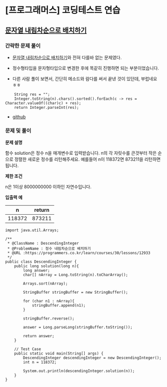 # [프로그래머스] 코딩테스트 연습

## [문자열 내림차순으로 배치하기](https://programmers.co.kr/learn/courses/30/lessons/12933)

### 간략한 문제 풀이

- [문자열 내림차순으로 배치하기](https://rutgo.tistory.com/420)와 전혀 다를바 없는 문제였다.

- 정수형타입을 문자형타입으로 변경한 후에 똑같히 진행하면 되는 부분이었습니다.

- 다른 사람 풀이 보면서, 간단히 메소드와 람다를 써서 끝낸 것이 있던데, 부럽네요 ㅎㅎ

````
    String res = "";
    Integer.toString(n).chars().sorted().forEach(c -> res = Character.valueOf((char)c) + res);
    return Integer.parseInt(res);
````

- [github](https://github.com/ksy90101/ProgrammosCodingTest/blob/master/src/Level01/DescendingInteger.java)

### 문제 및 풀이

**문제 설명**

함수 solution은 정수 n을 매개변수로 입력받습니다. n의 각 자릿수를 큰것부터 작은 순으로 정렬한 새로운 정수를 리턴해주세요. 예를들어 n이 118372면 873211을 리턴하면 됩니다.

**제한 조건**

n은 1이상 8000000000 이하인 자연수입니다.

**입출력 예**

| n | return |
| :---: | :---: |
| 118372 | 873211 |

````
import java.util.Arrays;

/**
 * @ClassName : DescendingInteger
 * @ProblemName : 정수 내림차순으로 배치하기
 * @URL :https://programmers.co.kr/learn/courses/30/lessons/12933
 */
public class DescendingInteger {
    public long solution(long n){
        long answer;
        char[] nArray = Long.toString(n).toCharArray();

        Arrays.sort(nArray);

        StringBuffer stringBuffer = new StringBuffer();

        for (char n1 : nArray){
            stringBuffer.append(n1);
        }

        stringBuffer.reverse();

        answer = Long.parseLong(stringBuffer.toString());

        return answer;
    }

    // Test Case
    public static void main(String[] args) {
        DescendingInteger descendingInteger = new DescendingInteger();
        int n = 118372;

        System.out.println(descendingInteger.solution(n));
    }
}
````